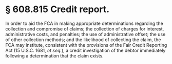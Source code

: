 # § 608.815   Credit report.

In order to aid the FCA in making appropriate determinations regarding the collection and compromise of claims; the collection of charges for interest, administrative costs, and penalties; the use of administrative offset; the use of other collection methods; and the likelihood of collecting the claim, the FCA may institute, consistent with the provisions of the Fair Credit Reporting Act (15 U.S.C. 1681, *et seq.*), a credit investigation of the debtor immediately following a determination that the claim exists. 




